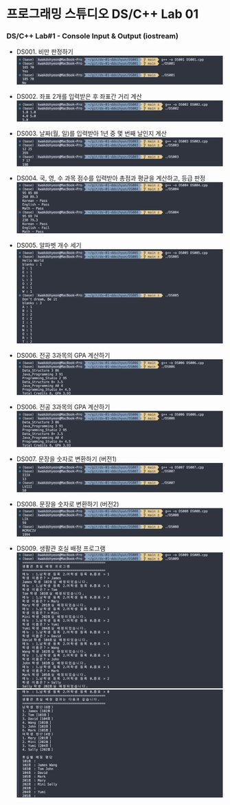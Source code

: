 # 프로그래밍 스튜디오 DS/C++ Lab 01

### DS/C++ Lab#1 - Console Input & Output (iostream)
- DS001. 비만 판정하기
  ![DS001](./captures/DS001.png)

- DS002. 좌표 2개를 입력받은 후 좌표간 거리 계산
  ![DS002](./captures/DS002.png)

- DS003. 날짜(월, 일)를 입력받아 1년 중 몇 번째 날인지 계산
  ![DS003](./captures/DS003.png)

- DS004. 국, 영, 수 과목 점수를 입력받아 총점과 평균을 계산하고, 등급 판정
  ![DS004](./captures/DS004.png)

- DS005. 알파벳 개수 세기
  ![DS005](./captures/DS005.png)

- DS006. 전공 3과목의 GPA 계산하기
  ![DS006](./captures/DS006.png)

- DS006. 전공 3과목의 GPA 계산하기
  ![DS006](./captures/DS006.png)

- DS007. 문장을 숫자로 변환하기 (버전1)
  ![DS007](./captures/DS007.png)

- DS008. 문장을 숫자로 변환하기 (버전2)
  ![DS008](./captures/DS008.png)

- DS009. 생활관 호실 배정 프로그램
  ![DS009](./captures/DS009.png)
  ![DS009_1](./captures/DS009_1.png)